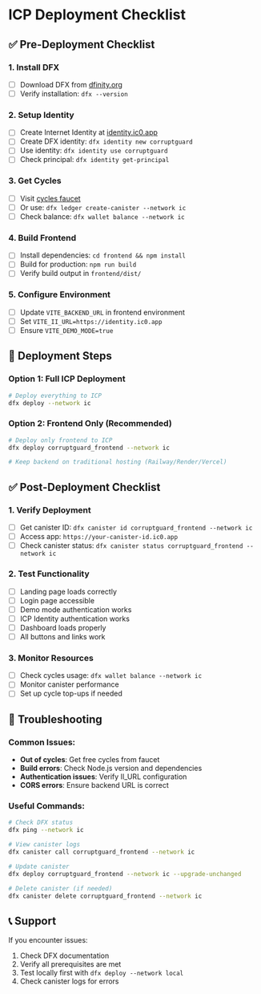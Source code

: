 # ICP Deployment Checklist

## ✅ Pre-Deployment Checklist

### 1. **Install DFX**
- [ ] Download DFX from [dfinity.org](https://internetcomputer.org/docs/current/developer-docs/setup/install/)
- [ ] Verify installation: `dfx --version`

### 2. **Setup Identity**
- [ ] Create Internet Identity at [identity.ic0.app](https://identity.ic0.app)
- [ ] Create DFX identity: `dfx identity new corruptguard`
- [ ] Use identity: `dfx identity use corruptguard`
- [ ] Check principal: `dfx identity get-principal`

### 3. **Get Cycles**
- [ ] Visit [cycles faucet](https://faucet.dfinity.org/)
- [ ] Or use: `dfx ledger create-canister --network ic`
- [ ] Check balance: `dfx wallet balance --network ic`

### 4. **Build Frontend**
- [ ] Install dependencies: `cd frontend && npm install`
- [ ] Build for production: `npm run build`
- [ ] Verify build output in `frontend/dist/`

### 5. **Configure Environment**
- [ ] Update `VITE_BACKEND_URL` in frontend environment
- [ ] Set `VITE_II_URL=https://identity.ic0.app`
- [ ] Ensure `VITE_DEMO_MODE=true`

## 🚀 Deployment Steps

### Option 1: Full ICP Deployment
```bash
# Deploy everything to ICP
dfx deploy --network ic
```

### Option 2: Frontend Only (Recommended)
```bash
# Deploy only frontend to ICP
dfx deploy corruptguard_frontend --network ic

# Keep backend on traditional hosting (Railway/Render/Vercel)
```

## ✅ Post-Deployment Checklist

### 1. **Verify Deployment**
- [ ] Get canister ID: `dfx canister id corruptguard_frontend --network ic`
- [ ] Access app: `https://your-canister-id.ic0.app`
- [ ] Check canister status: `dfx canister status corruptguard_frontend --network ic`

### 2. **Test Functionality**
- [ ] Landing page loads correctly
- [ ] Login page accessible
- [ ] Demo mode authentication works
- [ ] ICP Identity authentication works
- [ ] Dashboard loads properly
- [ ] All buttons and links work

### 3. **Monitor Resources**
- [ ] Check cycles usage: `dfx wallet balance --network ic`
- [ ] Monitor canister performance
- [ ] Set up cycle top-ups if needed

## 🔧 Troubleshooting

### Common Issues:
- **Out of cycles**: Get free cycles from faucet
- **Build errors**: Check Node.js version and dependencies
- **Authentication issues**: Verify II_URL configuration
- **CORS errors**: Ensure backend URL is correct

### Useful Commands:
```bash
# Check DFX status
dfx ping --network ic

# View canister logs
dfx canister call corruptguard_frontend --network ic

# Update canister
dfx deploy corruptguard_frontend --network ic --upgrade-unchanged

# Delete canister (if needed)
dfx canister delete corruptguard_frontend --network ic
```

## 📞 Support

If you encounter issues:
1. Check DFX documentation
2. Verify all prerequisites are met
3. Test locally first with `dfx deploy --network local`
4. Check canister logs for errors
